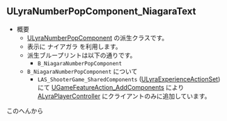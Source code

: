 ## ULyraNumberPopComponent_NiagaraText

* 概要
	* [ULyraNumberPopComponent] の派生クラスです。
	* 表示に ナイアガラ を利用します。
	* 派生ブループリントは以下の通りです。
		* `B_NiagaraNumberPopComponent`
	* `B_NiagaraNumberPopComponent` について
		* `LAS_ShooterGame_SharedComponents` ([ULyraExperienceActionSet]) にて [UGameFeatureAction_AddComponents] により [ALyraPlayerController] にクライアントのみに追加しています。


このへんから

<!--- ページ内のリンク --->

<!--- 自前の画像へのリンク --->

<!--- generated --->
[ULyraNumberPopComponent]: ../../Lyra/Etc/ULyraNumberPopComponent.md#ulyranumberpopcomponent
[ULyraExperienceActionSet]: ../../Lyra/Experience/ULyraExperienceActionSet.md#ulyraexperienceactionset
[ALyraPlayerController]: ../../Lyra/GameplayFramework/ALyraPlayerController.md#alyraplayercontroller
[UGameFeatureAction_AddComponents]: ../../UE/GameFeature/UGameFeatureAction_AddComponents.md#ugamefeatureaction_addcomponents
